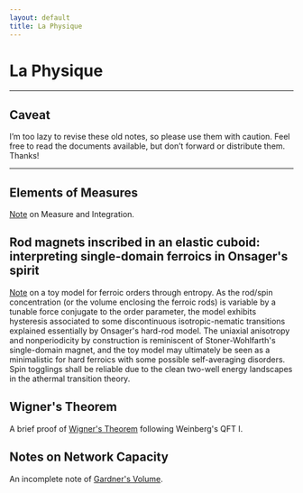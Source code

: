 ```yaml
---
layout: default
title: La Physique
---
```

# La Physique

___

## Caveat
I’m too lazy to revise these old notes, so please use them with caution. Feel free to read the documents available, but don’t forward or distribute them. Thanks!

___

## Elements of Measures
[Note](../assets/notes/Measures.pdf) on Measure and Integration.

## Rod magnets inscribed in an elastic cuboid: interpreting single-domain ferroics in Onsager's spirit

[Note](https://arxiv.org/abs/2206.01811) on a toy model for ferroic orders through entropy. As the rod/spin concentration (or the volume enclosing the ferroic rods) is variable by a tunable force conjugate to the order parameter, the model exhibits hysteresis associated to some discontinuous isotropic-nematic transitions explained essentially by Onsager's hard-rod model. The uniaxial anisotropy and nonperiodicity by construction is reminiscent of Stoner-Wohlfarth's single-domain magnet, and the toy model may ultimately be seen as a minimalistic for hard ferroics with some possible self-averaging disorders. Spin togglings shall be reliable due to the clean two-well energy landscapes in the athermal transition theory.

## Wigner's Theorem
A brief proof of [Wigner's Theorem](../assets/notes/Wigner's_Theorem.pdf) following Weinberg's QFT I.

## Notes on Network Capacity
An incomplete note of [Gardner's Volume](../assets/notes/Notes_on_Gardner's_Volume.pdf).
